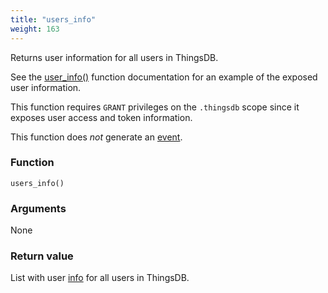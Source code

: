 ```yaml
---
title: "users_info"
weight: 163
---
```


Returns user information for all users in ThingsDB.

See the [user_info()](../../thingsdb-api/user_info) function documentation for an example of the exposed user information.

This function requires `GRANT` privileges on the `.thingsdb` scope since it
exposes user access and token information.

This function does *not* generate an [event](../../overview/events).

### Function
`users_info()`

### Arguments
None

### Return value
List with user [info](../../data-types/info) for all users in ThingsDB.